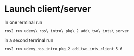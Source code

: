 
Launch client/server
===

In one terminal run 

	ros2 run udemy\_ros\_intro\_pkg\_2 add\_two\_ints\_server

in a second terminal run 

	ros2 run udemy_ros_intro_pkg_2 add_two_ints_client 5 6



